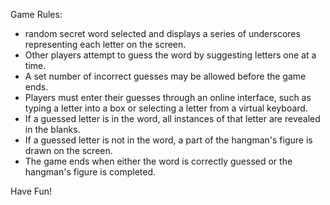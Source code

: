 
Game Rules:

- random secret word selected and displays a series of underscores representing each letter on the screen.
- Other players attempt to guess the word by suggesting letters one at a time.
- A set number of incorrect guesses may be allowed before the game ends.
- Players must enter their guesses through an online interface, such as typing a letter into a box or selecting a letter from a virtual keyboard.
- If a guessed letter is in the word, all instances of that letter are revealed in the blanks.
- If a guessed letter is not in the word, a part of the hangman's figure is drawn on the screen.
- The game ends when either the word is correctly guessed or the hangman's figure is completed.

Have Fun!
